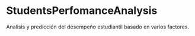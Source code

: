 # StudentsPerfomanceAnalysis
Analisis y predicción del desempeño estudiantil basado en varios factores.
